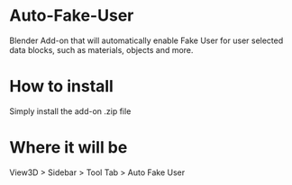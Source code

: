 # Auto-Fake-User
Blender Add-on that will automatically enable Fake User for user selected data blocks, such as materials, objects and more.

# How to install
Simply install the add-on .zip file 

# Where it will be
View3D > Sidebar > Tool Tab > Auto Fake User


